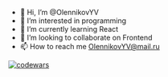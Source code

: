 - 👋 Hi, I’m @OlennikovYV
- 👀 I’m interested in programming
- 🌱 I’m currently learning React
- 💞️ I’m looking to collaborate on Frontend
- 📫 How to reach me OlennikovYV@mail.ru


[![codewars](https://www.codewars.com/users/OlennikovYV/badges/micro?theme=light)](https://www.codewars.com/users/username)

<!--- ![](https://komarev.com/ghpvc/?username=OlennikovYV&color=green) --->

<!--- ![](https://github-profile-summary-cards.vercel.app/api/cards/profile-details?username=OlennikovYV&theme=default) --->

<!--- ![](https://github-profile-summary-cards.vercel.app/api/cards/stats?username=OlennikovYV&theme=default) --->

<!---
OlennikovYV/OlennikovYV is a ✨ special ✨ repository because its `README.md` (this file) appears on your GitHub profile.
You can click the Preview link to take a look at your changes.
--->
